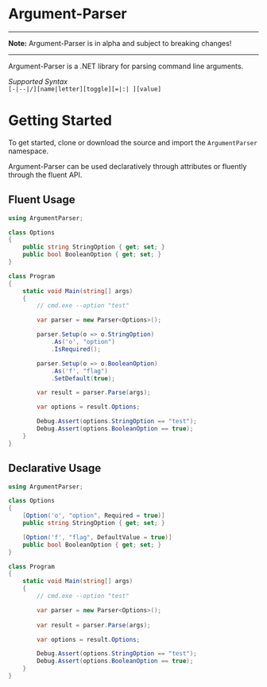 # Argument-Parser
***
**Note:** Argument-Parser is in alpha and subject to breaking changes!
***
Argument-Parser is a .NET library for parsing command line arguments.

*Supported Syntax*  
`[-|--|/][name|letter][toggle][=|:| ][value]`

# Getting Started
To get started, clone or download the source and import the `ArgumentParser` namespace.

Argument-Parser can be used declaratively through attributes or fluently through the fluent API.  

## Fluent Usage
```c#
using ArgumentParser;

class Options
{
    public string StringOption { get; set; }
    public bool BooleanOption { get; set; }
}

class Program
{
    static void Main(string[] args)
    {
        // cmd.exe --option "test"

        var parser = new Parser<Options>();

        parser.Setup(o => o.StringOption)
            .As('o', "option")
            .IsRequired();

        parser.Setup(o => o.BooleanOption)
            .As('f', "flag")
            .SetDefault(true);

        var result = parser.Parse(args);

        var options = result.Options;

        Debug.Assert(options.StringOption == "test");
        Debug.Assert(options.BooleanOption == true);
    }
}
```

## Declarative Usage
```c#
using ArgumentParser;

class Options
{
    [Option('o', "option", Required = true)]
    public string StringOption { get; set; }

    [Option('f', "flag", DefaultValue = true)]
    public bool BooleanOption { get; set; }
}

class Program
{
    static void Main(string[] args)  
    {  
        // cmd.exe --option "test"

        var parser = new Parser<Options>();
            
        var result = parser.Parse(args);

        var options = result.Options;

        Debug.Assert(options.StringOption == "test");
        Debug.Assert(options.BooleanOption == true);
    }
}
```
